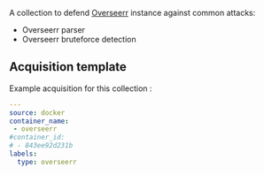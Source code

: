 A collection to defend [Overseerr](https://overseerr.dev) instance against common attacks:
 - Overseerr parser
 - Overseerr bruteforce detection

## Acquisition template

Example acquisition for this collection :

```yaml
---
source: docker
container_name:
 - overseerr
#container_id:
# - 843ee92d231b
labels:
  type: overseerr
```